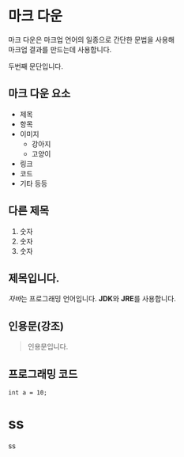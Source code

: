 # 마크 다운
마크 다운은 마크업 언어의 일종으로 간단한 문법을 사용해  
마크업 결과를 만드는데 사용합니다.

두번째 문단입니다.

## 마크 다운 요소
- 제목
- 항목
- 이미지
    - 강아지
    - 고양이
- 링크
- 코드
- 기타 등등 


## 다른 제목
1. 숫자
1. 숫자
1. 숫자

## 제목입니다.
*자바*는 프로그래밍 언어입니다. **JDK**와 **JRE**를 사용합니다.

## 인용문(강조)
> 인용문입니다.

## 프로그래밍 코드
```
int a = 10;
```

ss
===
ss